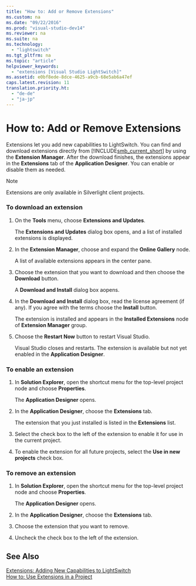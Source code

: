 ```yaml
---
title: "How to: Add or Remove Extensions"
ms.custom: na
ms.date: "09/22/2016"
ms.prod: "visual-studio-dev14"
ms.reviewer: na
ms.suite: na
ms.technology: 
  - "lightswitch"
ms.tgt_pltfrm: na
ms.topic: "article"
helpviewer_keywords: 
  - "extensions [Visual Studio LightSwitch]"
ms.assetid: e0bf8ede-8dce-4625-a9cb-68e5ab6a47ef
caps.latest.revision: 11
translation.priority.ht: 
  - "de-de"
  - "ja-jp"
---
```

# How to: Add or Remove Extensions
Extensions let you add new capabilities to LightSwitch. You can find and download extensions directly from [!INCLUDE[smb_current_short](../vs140/includes/smb_current_short_md.md)] by using the **Extension Manager**. After the download finishes, the extensions appear in the **Extensions** tab of the **Application Designer**. You can enable or disable them as needed.  
  
> [!NOTE]
>  Extensions are only available in Silverlight client projects.  
  
### To download an extension  
  
1.  On the **Tools** menu, choose **Extensions and Updates**.  
  
     The **Extensions and Updates** dialog box opens, and a list of installed extensions is displayed.  
  
2.  In the **Extension Manager**, choose and expand the **Online Gallery** node.  
  
     A list of available extensions appears in the center pane.  
  
3.  Choose the extension that you want to download and then choose the **Download** button.  
  
     A **Download and Install** dialog box aopens.  
  
4.  In the **Download and Install** dialog box, read the license agreement (if any). If you agree with the terms choose the **Install** button.  
  
     The extension is installed and appears in the **Installed Extensions** node of **Extension Manager** group.  
  
5.  Choose the **Restart Now** button to restart Visual Studio.  
  
     Visual Studio closes and restarts. The extension is available but not yet enabled in the **Application Designer**.  
  
### To enable an extension  
  
1.  In **Solution Explorer**, open the shortcut menu for the top-level project node and choose **Properties**.  
  
     The **Application Designer** opens.  
  
2.  In the **Application Designer**, choose the **Extensions** tab.  
  
     The extension that you just installed is listed in the **Extensions** list.  
  
3.  Select the check box to the left of the extension to enable it for use in the current project.  
  
4.  To enable the extension for all future projects, select the **Use in new projects** check box.  
  
### To remove an extension  
  
1.  In **Solution Explorer**, open the shortcut menu for the top-level project node and choose **Properties**.  
  
     The **Application Designer** opens.  
  
2.  In the **Application Designer**, choose the **Extensions** tab.  
  
3.  Choose the extension that you want to remove.  
  
4.  Uncheck the check box to the left of the extension.  
  
## See Also  
 [Extensions: Adding New Capabilities to LightSwitch](../vs140/extensions--adding-new-capabilities-to-lightswitch.md)   
 [How to: Use Extensions in a Project](../vs140/how-to--use-extensions-in-a-lightswitch-project.md)